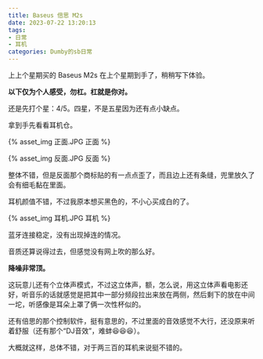 ```yaml
---
title: Baseus 倍思 M2s
date: 2023-07-22 13:20:13
tags:
- 日常
- 耳机
categories: Dumby的sb日常
---
```


上上个星期买的 Baseus M2s 在上个星期到手了，稍稍写下体验。

<!--more-->

**以下仅为个人感受，勿杠。杠就是你对。**

还是先打个星：4/5。四星，不是五星因为还有点小缺点。

拿到手先看看耳机仓。

{% asset_img 正面.JPG 正面 %}

{% asset_img 反面.JPG 反面 %}

整体不错，但是反面那个商标贴的有一点点歪了，而且边上还有条缝，兜里放久了会有细毛黏在里面。

耳机颜值不错，不过我原本想买黑色的，不小心买成白的了。

{% asset_img 耳机.JPG 耳机 %}

蓝牙连接稳定，没有出现掉连的情况。

音质还算说得过去，但感觉没有网上吹的那么好。

**降噪非常顶。**

这玩意儿还有个立体声模式，不过这立体声，额，怎么说，用这立体声看电影还好，听音乐的话就感觉是把其中一部分频段拉出来放在两侧，然后剩下的放在中间一坨，听感像是耳朵上罩了俩一次性杯似的。

还有倍思的那个控制软件，挺有意思的，不过里面的音效感觉不大行，还没原来听着舒服（还有那个“DJ音效”，难蚌😆😆😆）。

大概就这样，总体不错，对于两三百的耳机来说挺不错的。
